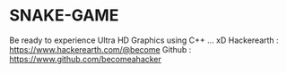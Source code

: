 # SNAKE-GAME
Be ready to experience Ultra HD Graphics using C++ ... xD
Hackerearth : https://www.hackerearth.com/@become
Github : https://www.github.com/becomeahacker
